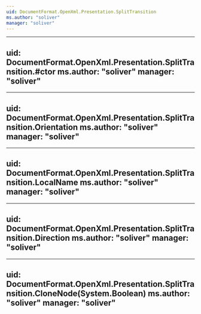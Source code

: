```yaml
---
uid: DocumentFormat.OpenXml.Presentation.SplitTransition
ms.author: "soliver"
manager: "soliver"
---
```


---
uid: DocumentFormat.OpenXml.Presentation.SplitTransition.#ctor
ms.author: "soliver"
manager: "soliver"
---

---
uid: DocumentFormat.OpenXml.Presentation.SplitTransition.Orientation
ms.author: "soliver"
manager: "soliver"
---

---
uid: DocumentFormat.OpenXml.Presentation.SplitTransition.LocalName
ms.author: "soliver"
manager: "soliver"
---

---
uid: DocumentFormat.OpenXml.Presentation.SplitTransition.Direction
ms.author: "soliver"
manager: "soliver"
---

---
uid: DocumentFormat.OpenXml.Presentation.SplitTransition.CloneNode(System.Boolean)
ms.author: "soliver"
manager: "soliver"
---
